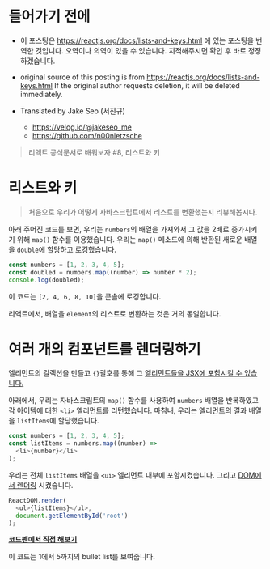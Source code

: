 # 들어가기 전에

- 이 포스팅은 https://reactjs.org/docs/lists-and-keys.html 에 있는 포스팅을 번역한 것입니다. 오역이나 의역이 있을 수 있습니다. 지적해주시면 확인 후 바로 정정하겠습니다.

- original source of this posting is from https://reactjs.org/docs/lists-and-keys.html If the original author requests deletion, it will be deleted immediately.

- Translated by Jake Seo (서진규)

	- https://velog.io/@jakeseo_me
	- https://github.com/n00nietzsche
    
> 리액트 공식문서로 배워보자 #8, 리스트와 키

# 리스트와 키

> 처음으로 우리가 어떻게 자바스크립트에서 리스트를 변환했는지 리뷰해봅시다.

아래 주어진 코드를 보면, 우리는 `numbers`의 배열을 가져와서 그 값을 2배로 증가시키기 위해 `map()` 함수를 이용했습니다. 우리는 `map()` 메소드에 의해 반환된 새로운 배열을 `double`에 할당하고 로깅했습니다.

```js
const numbers = [1, 2, 3, 4, 5];
const doubled = numbers.map((number) => number * 2);
console.log(doubled);
```

이 코드는 `[2, 4, 6, 8, 10]`을 콘솔에 로깅합니다.

리액트에서, 배열을 `element`의 리스트로 변환하는 것은 거의 동일합니다.

# 여러 개의 컴포넌트를 렌더링하기

엘리먼트의 컬렉션을 만들고 `{}`괄호를 통해 그 [엘리먼트들을 JSX에 포함시킬 수 있습니다.](https://reactjs.org/docs/introducing-jsx.html#embedding-expressions-in-jsx)

아래에서, 우리는 자바스크립트의 `map()` 함수를 사용하여 `numbers` 배열을 반복하였고 각 아이템에 대한 `<li>` 엘리먼트를 리턴했습니다. 마침내, 우리는 엘리먼트의 결과 배열을 `listItems`에 할당했습니다.

```js
const numbers = [1, 2, 3, 4, 5];
const listItems = numbers.map((number) =>
  <li>{number}</li>
);
```

우리는 전체 `listItems` 배열을 `<ui>` 엘리먼트 내부에 포함시켰습니다. 그리고 [DOM에서 렌더링](https://reactjs.org/docs/rendering-elements.html#rendering-an-element-into-the-dom) 시켰습니다.

```js
ReactDOM.render(
  <ul>{listItems}</ul>,
  document.getElementById('root')
);
```

**[코드펜에서 직접 해보기](https://codepen.io/gaearon/pen/GjPyQr?editors=0011)**

이 코드는 1에서 5까지의 bullet list를 보여줍니다.

